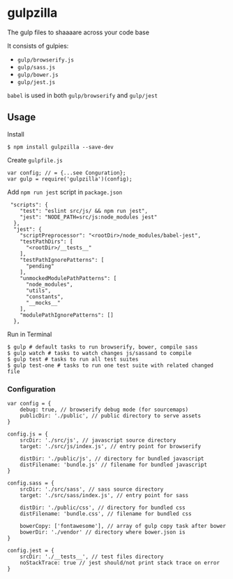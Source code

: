 # gulpzilla
The gulp files to shaaaare across your code base

It consists of gulpies:  
- `gulp/browserify.js`    
- `gulp/sass.js`  
- `gulp/bower.js`   
- `gulp/jest.js`

`babel` is used in both `gulp/browserify` and `gulp/jest`

## Usage
Install 

    $ npm install gulpzilla --save-dev                 
    
Create `gulpfile.js`
	
	var config; // = {...see Conguration};
    var gulp = require('gulpzilla')(config);
    
Add `npm run jest` script in `package.json`

```
 "scripts": {
    "test": "eslint src/js/ && npm run jest",
    "jest": "NODE_PATH=src/js:node_modules jest"
  },
  "jest": {
    "scriptPreprocessor": "<rootDir>/node_modules/babel-jest",
    "testPathDirs": [
      "<rootDir>/__tests__"
    ],
    "testPathIgnorePatterns": [
      "pending"
    ],
    "unmockedModulePathPatterns": [
      "node_modules",
      "utils",
      "constants",
      "__mocks__"
    ],
    "modulePathIgnorePatterns": []
  },
```

Run in Terminal

    $ gulp # default tasks to run browserify, bower, compile sass 
    $ gulp watch # tasks to watch changes js/sassand to compile
    $ gulp test # tasks to run all test suites
    $ gulp test-one # tasks to run one test suite with related changed file


### Configuration

    var config = {
    	debug: true, // browserify debug mode (for sourcemaps)
    	publicDir: './public', // public directory to serve assets 
    }

    config.js = {
        srcDir: './src/js', // javascript source directory
        target: './src/js/index.js', // entry point for browserify
        
        distDir: './public/js', // directory for bundled javascript
        distFilename: 'bundle.js' // filename for bundled javascript
    }
    
    config.sass = {
        srcDir: './src/sass', // sass source directory
        target: './src/sass/index.js', // entry point for sass
        
        distDir: './public/css', // directory for bundled css
        distFilename: 'bundle.css', // filename for bundled css
        
        bowerCopy: ['fontawesome'], // array of gulp copy task after bower
        bowerDir: './vendor' // directory where bower.json is
    }
    
    config.jest = {
        srcDir: './__tests__', // test files directory
        noStackTrace: true // jest should/not print stack trace on error
    }